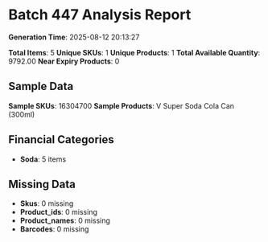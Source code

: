 # Batch 447 Analysis Report

**Generation Time**: 2025-08-12 20:13:27

**Total Items**: 5
**Unique SKUs**: 1
**Unique Products**: 1
**Total Available Quantity**: 9792.00
**Near Expiry Products**: 0

## Sample Data
**Sample SKUs**: 16304700
**Sample Products**: V Super Soda Cola Can (300ml)

## Financial Categories
- **Soda**: 5 items

## Missing Data
- **Skus**: 0 missing
- **Product_ids**: 0 missing
- **Product_names**: 0 missing
- **Barcodes**: 0 missing

